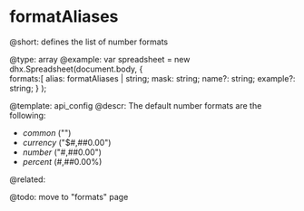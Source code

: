 formatAliases
================

@short: defines the list of number formats  
	
@type: array
@example:
var spreadsheet = new dhx.Spreadsheet(document.body, {          
    formats:[
    	alias: formatAliases | string;
		mask: string;
		name?: string;
		example?: string;
    }
);



@template:	api_config
@descr:
The default number formats are the following:

- *common* ("")
- *currency* ("$#,##0.00")
- *number* ("#,##0.00")
- *percent* (#,##0.00%)


@related:


@todo: move to "formats" page